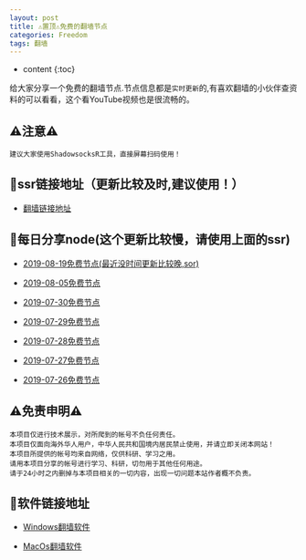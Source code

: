 ```yaml
---
layout: post
title: ⚠️置顶⚠️免费的翻墙节点
categories: Freedom
tags: 翻墙
---
```

* content
{:toc}

给大家分享一个免费的翻墙节点.节点信息都是`实时更新`的,有喜欢翻墙的小伙伴查资料的可以看看，这个看YouTube视频也是很流畅的。

## ⚠️注意⚠️

	建议大家使用ShadowsocksR工具，直接屏幕扫码使用！

## 🔗ssr链接地址（更新比较及时,建议使用！）

   * [翻墙链接地址](https://www.goroutine.me/ssr/index.html)

## 👀每日分享node(这个更新比较慢，请使用上面的ssr)

   * [2019-08-19免费节点(最近没时间更新比较晚,sor)](https://www.goroutine.me/ssrnode/ssrnode-2019-08-19.txt)

   * [2019-08-05免费节点](https://www.goroutine.me/ssrnode/ssrnode-2019-08-05.txt)

   * [2019-07-30免费节点](https://www.goroutine.me/ssrnode/ssrnode-2019-07-30.txt)

   * [2019-07-29免费节点](https://www.goroutine.me/ssrnode/ssrnode-2019-07-29.txt)
  
   * [2019-07-28免费节点](https://www.goroutine.me/ssrnode/ssrnode-2019-07-28.txt)

   * [2019-07-27免费节点](https://www.goroutine.me/ssrnode/ssrnode-2019-07-27.txt)

   * [2019-07-26免费节点](https://www.goroutine.me/ssrnode/ssrnode-2019-07-26.txt)

## ⚠️免责申明⚠️
	
	本项目仅进行技术展示，对所爬到的帐号不负任何责任。 
	本项目仅面向海外华人用户，中华人民共和国境内居民禁止使用，并请立即关闭本网站！ 
	本项目所提供的帐号均来自网络，仅供科研、学习之用。 
	请用本项目分享的帐号进行学习、科研，切勿用于其他任何用途。 
	请于24小时之内删掉与本项目相关的一切内容，出现一切问题本站作者概不负责。

## 🔗软件链接地址

* [Windows翻墙软件](https://www.goroutine.me/ssr/software/ShadowsocksR-4.4.5-win.7z)

* [MacOs翻墙软件](https://www.goroutine.me/ssr/software/ShadowsocksX-NG-R8.dmg)